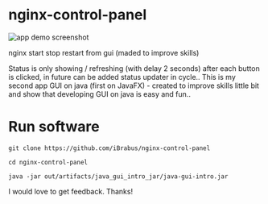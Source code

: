 # nginx-control-panel
![app demo screenshot](https://github.com/iBrabus/nginx-control-panel/blob/master/demo.png)

nginx start stop restart from gui (maded to improve skills)

Status is only showing / refreshing (with delay 2 seconds) after each button is clicked, in future can be added status updater in cycle..
This is my second app GUI on java (first on JavaFX) - created to improve skills little bit and show that developing GUI on java is easy and fun..

# Run software

`git clone https://github.com/iBrabus/nginx-control-panel`

`cd nginx-control-panel`

`java -jar out/artifacts/java_gui_intro_jar/java-gui-intro.jar`

I would love to get feedback. Thanks!

